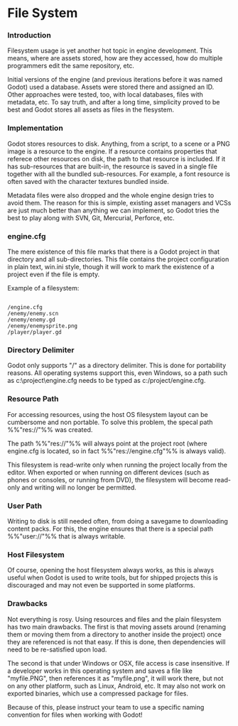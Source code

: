 # File System

### Introduction

Filesystem usage is yet another hot topic in engine development. This means, where are assets stored, how are they accessed, how do multiple programmers edit the same repository, etc.

Initial versions of the engine (and previous iterations before it was named Godot) used a database. Assets were stored there and assigned an ID. Other approaches were tested, too, with local databases, files with metadata, etc. To say truth, and after a long time, simplicity proved to be best and Godot stores all assets as files in the flesystem. 

### Implementation

Godot stores resources to disk. Anything, from a script, to a scene or a PNG image is a resource to the engine. If a resource contains properties that referece other resources on disk, the path to that resource is included. If it has sub-resources that are built-in, the resource is saved in a single file together with all the bundled sub-resources. For example, a font resource is often saved with the character textures bundled inside.

Metadata files were also dropped and the whole engine design tries to avoid them. The reason for this is simple, existing asset managers and VCSs are just much better than anything we can implement, so Godot tries the best to play along with SVN, Git, Mercurial, Perforce, etc. 

### engine.cfg

The mere existence of this file marks that there is a Godot project in that directory and all sub-directories.
This file contains the project configuration in plain text, win.ini style, though it will work to mark the existence of a project even if the file is empty. 

Example of a filesystem:

```

/engine.cfg
/enemy/enemy.scn
/enemy/enemy.gd
/enemy/enemysprite.png
/player/player.gd

```

### Directory Delimiter

Godot only supports "/" as a directory delimiter. This is done for portability reasons. All operating systems support this, even Windows, so a path such as c:\project\engine.cfg  needs to be typed as c:/project/engine.cfg.


### Resource Path

For accessing resources, using the host OS filesystem layout can be cumbersome and non portable. To solve this problem, the specal path %%"res://"%% was created.

The path %%"res://"%% will always point at the project root (where engine.cfg is located, so in fact %%"res://engine.cfg"%% is always valid).

This filesystem is read-write only when running the project locally from the editor. When exported or when running on different devices (such as phones or consoles, or running from DVD), the filesystem will become read-only and writing will no longer be permitted.

### User Path

Writing to disk is still needed often, from doing a savegame to downloading content packs. For this, the engine ensures that there is a special path %%"user://"%% that is always writable.

### Host Filesystem

Of course, opening the host filesystem always works, as this is always useful when Godot is used to write tools, but for shipped projects this is discouraged and may not even be supported in some platforms.

### Drawbacks


Not everything is rosy. Using resources and files and the plain filesystem has two main drawbacks. The first is that moving assets around (renaming them or moving them from a directory to another inside the project) once they are referenced is not that easy. If this is done, then dependencies will need to be re-satisfied upon load. 

The second is that under Windows or OSX, file access is case insensitive. If a developer works in this operating system and saves a file like "myfile.PNG", then references it as "myfile.png", it will work there, but not on any other platform, such as Linux, Android, etc. It may also not work on exported binaries, which use a compressed package for files. 

Because of this, please instruct your team to use a specific naming convention for files when working with Godot!

